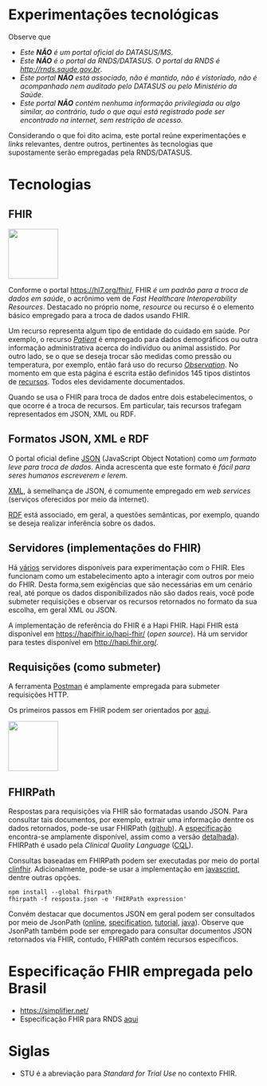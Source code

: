 # Experimentações tecnológicas

Observe que

- _Este **NÃO** é um portal oficial do DATASUS/MS_.
- _Este **NÃO** é o portal da RNDS/DATASUS. O portal da RNDS é http://rnds.saude.gov.br_.
- _Este portal **NÃO** está associado, não é mantido, não é vistoriado, não é acompanhado nem auditado pelo DATASUS ou pelo Ministério da Saúde_.
- _Este portal **NÃO** contém nenhuma informação privilegiada ou algo similar, ao contrário, tudo o que aqui está registrado pode ser encontrado na internet, sem restrição de acesso._

Considerando o que foi dito acima, este portal reúne experimentações e _links_ relevantes, dentre outros, pertinentes às tecnologias que supostamente serão empregadas pela RNDS/DATASUS.

# Tecnologias

## FHIR

[<img src="https://www.hl7.org/fhir/assets/images/fhir-logo-www.png" width="100">](https://www.hl7.org/fhir/)

Conforme o portal https://hl7.org/fhir/, FHIR _é um padrão para a troca de dados em saúde_, o acrônimo vem de _Fast Healthcare Interoperability Resources_. Destacado no próprio nome, _resource_ ou recurso é o elemento básico empregado para a troca de dados usando FHIR.

Um recurso representa algum tipo de entidade do cuidado em saúde. Por exemplo, o recurso [_Patient_](https://www.hl7.org/fhir/patient.html) é empregado para dados demográficos ou outra informação administrativa acerca do indivíduo ou animal assistido. Por outro lado, se o que se deseja trocar são medidas como pressão ou temperatura, por exemplo, então fará uso do recurso [_Observation_](https://www.hl7.org/fhir/observation.html). No momento em que esta página é escrita estão definidos 145 tipos distintos de [recursos](https://www.hl7.org/fhir/resourcelist.html). Todos eles devidamente documentados.

Quando se usa o FHIR para troca de dados entre dois estabelecimentos, o que ocorre é a troca de recursos. Em particular, tais recursos trafegam representados em JSON, XML ou RDF.

## Formatos JSON, XML e RDF

O portal oficial define [JSON](https://www.json.org/json-en.html) (JavaScript Object Notation) como _um formato leve para troca de dados_. Ainda acrescenta que este formato é _fácil para seres humanos escreverem e lerem_.

[XML](https://en.wikipedia.org/wiki/XML), à semelhança de JSON, é comumente empregado em _web services_ (serviços oferecidos por meio da internet).

[RDF](https://www.hl7.org/fhir/rdf.html) está associado, em geral, a questões semânticas, por exemplo, quando se deseja realizar inferência sobre os dados.

## Servidores (implementações do FHIR)

Há [vários](https://wiki.hl7.org/Publicly_Available_FHIR_Servers_for_testing) servidores disponíveis para experimentação com o FHIR. Eles funcionam como um estabelecimento apto a interagir com outros por meio do FHIR. Desta forma,sem exigências que são necessárias em um cenário real, até porque os dados disponibilizados não são dados reais, você pode submeter requisições e observar os recursos retornados no formato da sua escolha, em geral XML ou JSON.

A implementação de referência do FHIR é a Hapi FHIR. Hapi FHIR está disponível em https://hapifhir.io/hapi-fhir/ (_open source_). Há um servidor para testes disponível em http://hapi.fhir.org/.

## Requisições (como submeter)

A ferramenta [Postman](https://www.getpostman.com/downloads/) é amplamente empregada para submeter requisições HTTP.

Os primeiros passos em FHIR podem ser orientados por [aqui](https://blog.heliossoftware.com/fhir-training-the-early-steps-of-mastering-hl7-fhir-997d8dfa1320).

[<img src="https://hapifhir.io/hapi-fhir/images/logos/raccoon-forwards.png" width="100">](https://hapifhir.io)

## FHIRPath

Respostas para requisições via FHIR são formatadas usando JSON. Para consultar tais documentos, por exemplo, extrair uma informação dentre os dados retornados, pode-se usar FHIRPath ([github](https://github.com/HL7/fhirpath)). A [especificação](http://hl7.org/fhirpath/) encontra-se amplamente disponível, assim como a versão [detalhada](https://github.com/HL7/FHIRPath/blob/master/spec/index.adoc)). FHIRPath é usado pela _Clinical Quality Language_ ([CQL](https://cql.hl7.org/index.html)).

Consultas baseadas em FHIRPath podem ser executadas por meio do portal [clinfhir](http://clinfhir.com). Adicionalmente, pode-se usar a implementação em [javascript](https://github.com/HL7/fhirpath.js), dentre outras opções.

```shell
npm install --global fhirpath
fhirpath -f resposta.json -e 'FHIRPath expression'
```

Convém destacar que documentos JSON em geral podem ser consultados por meio de JsonPath ([online](https://jsonpath.com/), [specification](https://goessner.net/articles/JsonPath/), [tutorial](https://www.baeldung.com/guide-to-jayway-jsonpath), [java](https://github.com/json-path/JsonPath)). Observe que JsonPath também pode ser empregado para consultar documentos JSON retornados via FHIR, contudo, FHIRPath contém recursos específicos.

# Especificação FHIR empregada pelo Brasil

- https://simplifier.net/
- Especificação FHIR para RNDS [aqui](https://simplifier.net/RNDS/~introduction)

# Siglas

- STU é a abreviação para _Standard for Trial Use_ no contexto FHIR.
